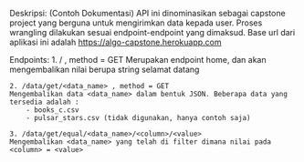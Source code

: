 Deskripsi: (Contoh Dokumentasi)
API ini dinominasikan sebagai capstone project yang berguna untuk mengirimkan data kepada user. Proses wrangling dilakukan sesuai endpoint-endpoint yang dimaksud. Base url dari aplikasi ini adalah https://algo-capstone.herokuapp.com

Endpoints: 
    1. / , method = GET
    Merupakan endpoint home, dan akan mengembalikan nilai berupa string selamat datang

    2. /data/get/<data_name> , method = GET
    Mengembalikan data <data_name> dalam bentuk JSON. Beberapa data yang tersedia adalah : 
        - books_c.csv
        - pulsar_stars.csv (tidak digunakan, hanya contoh saja)

    3. /data/get/equal/<data_name>/<column>/<value>
    Mengembalikan <data_name> yang telah di filter dimana nilai pada <column> = <value>
